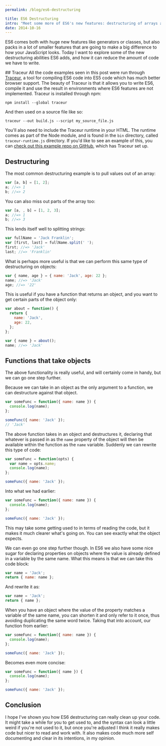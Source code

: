```yaml
---
permalink: /blog/es6-destructuring

title: ES6 Destructuring
intro: "Meet some more of ES6's new features: destructuring of arrays and objects"
date: 2014-10-16
---
```


ES6 comes both with huge new features like generators or classes, but also packs in a lot of smaller features that are going to make a big difference to how your JavaScript looks. Today I want to explore some of the new destructuring abilities ES6 adds, and how it can reduce the amount of code we have to write.

## Traceur
All the code examples seen in this post were run through [Traceur](https://github.com/google/traceur-compiler), a tool for compiling ES6 code into ES5 code which has much better browser support. The beauty of Traceur is that it allows you to write ES6, compile it and use the result in environments where ES6 features are not implemented. Traceur is installed through npm:

```shell
npm install --global traceur
```

And then used on a source file like so:

```shell
traceur --out build.js --script my_source_file.js
```

You'll also need to include the Traceur runtime in your HTML. The runtime comes as part of the Node module, and is found in the `bin` directory, called `traceur-runtime.js` directory. If you'd like to see an example of this, you can [check out this example repo on GitHub](https://github.com/javascript-playground/es6-classes), which has Traceur set up.

## Destructuring

The most common destructuring example is to pull values out of an array:

```js
var [a, b] = [1, 2];
a; //=> 1
b; //=> 2
```

You can also miss out parts of the array too:

```js
var [a, , b] = [1, 2, 3];
a; //=> 1
b; //=> 3
```

This lends itself well to splitting strings:

```js
var fullName = 'Jack Franklin';
var [first, last] = fullName.split(' ');
first; //=> 'Jack'
last; //=> 'Franklin'
```

What is perhaps more useful is that we can perform this same type of destructuring on objects:

```js
var { name, age } = { name: 'Jack', age: 22 };
name; //=> 'Jack'
age; //=> '22'
```

This is useful if you have a function that returns an object, and you want to get certain parts of the object only:

```js
var about = function() {
  return {
    name: 'Jack',
    age: 22,
  };
};

var { name } = about();
name; //=> 'Jack'
```

## Functions that take objects

The above functionality is really useful, and will certainly come in handy, but we can go one step further.

Because we can take in an object as the only argument to a function, we can destructure against that object.

```js
var someFunc = function({ name: name }) {
  console.log(name);
};

someFunc({ name: 'Jack' });
// 'Jack'
```

The above function takes in an object and destructures it, declaring that whatever is passed in as the `name` property of the object will then be available within the function as the `name` variable. Suddenly we can rewrite this type of code:

```js
var someFunc = function(opts) {
  var name = opts.name;
  console.log(name);
};

someFunc({ name: 'Jack' });
```

Into what we had earlier:

```js
var someFunc = function({ name: name }) {
  console.log(name);
};

someFunc({ name: 'Jack' });
```

This may take some getting used to in terms of reading the code, but it makes it much clearer what's going on. You can see exactly what the object expects.

We can even go one step further though. In ES6 we also have some nice sugar for declaring properties on objects where the value is already defined in a variable by the same name. What this means is that we can take this code block:

```js
var name = 'Jack';
return { name: name };
```

And rewrite it as:

```js
var name = 'Jack';
return { name };
```

When you have an object where the value of the property matches a variable of the same name, you can shorten it and only refer to it once, thus avoiding duplicating the same word twice. Taking that into account, our function from earlier:

```js
var someFunc = function({ name: name }) {
  console.log(name);
};

someFunc({ name: 'Jack' });
```

Becomes even more concise:

```js
var someFunc = function({ name }) {
  console.log(name);
};

someFunc({ name: 'Jack' });
```

## Conclusion

I hope I've shown you how ES6 destructuring can really clean up your code. It might take a while for you to get used to, and the syntax can look a little weird if you're not used to it, but once you're adjusted I think it really makes code but nicer to read and work with. It also makes code much more self documenting and clear in its intentions, in my opinion.
